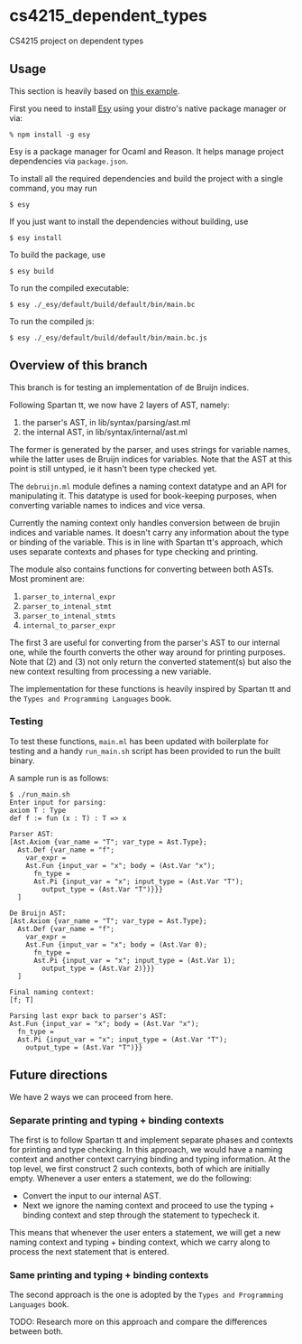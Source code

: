 # cs4215_dependent_types
CS4215 project on dependent types

## Usage
This section is heavily based on [this example](https://github.com/esy-ocaml/hello-ocaml).

First you need to install [Esy](https://esy.sh/en/) using your distro's native
package manager or via:
```console
% npm install -g esy
```

Esy is a package manager for Ocaml and Reason. It helps manage project
dependencies via `package.json`.

To install all the required dependencies and build the project with a single
command, you may run
```shell
$ esy
```

If you just want to install the dependencies without building, use
```shell
$ esy install
```

To build the package, use
```shell
$ esy build
```

To run the compiled executable:
```shell
$ esy ./_esy/default/build/default/bin/main.bc
```

To run the compiled js:
```shell
$ esy ./_esy/default/build/default/bin/main.bc.js
```

## Overview of this branch
This branch is for testing an implementation of de Bruijn indices.

Following Spartan tt, we now have 2 layers of AST, namely:
1. the parser's AST, in lib/syntax/parsing/ast.ml
2. the internal AST, in lib/syntax/internal/ast.ml

The former is generated by the parser, and uses strings for variable names,
while the latter uses de Bruijn indices for variables. Note that the AST at this
point is still untyped, ie it hasn't been type checked yet.

The `debruijn.ml` module defines a naming context datatype and an API for
manipulating it. This datatype is used for book-keeping purposes, when converting
variable names to indices and vice versa.

Currently the naming context only handles conversion between de brujin indices
and variable names. It doesn't carry any information about the type or binding
of the variable. This is in line with Spartan tt's approach, which uses separate
contexts and phases for type checking and printing.

The module also contains functions for converting between both ASTs. Most
prominent are:
1. `parser_to_internal_expr`
2. `parser_to_intenal_stmt` 
3. `parser_to_intenal_stmts` 
4. `internal_to_parser_expr`

The first 3 are useful for converting from the parser's AST to our internal one,
while the fourth converts the other way around for printing purposes.
Note that (2) and (3) not only return the converted statement(s) but also the
new context resulting from processing a new variable.

The implementation for these functions is heavily inspired by Spartan tt and
the `Types and Programming Languages` book.

### Testing
To test these functions, `main.ml` has been updated with boilerplate for testing
and a handy `run_main.sh` script has been provided to run the built binary.

A sample run is as follows:
```shell
$ ./run_main.sh
Enter input for parsing:
axiom T : Type
def f := fun (x : T) : T => x

Parser AST:
[Ast.Axiom {var_name = "T"; var_type = Ast.Type};
  Ast.Def {var_name = "f";
    var_expr =
    Ast.Fun {input_var = "x"; body = (Ast.Var "x");
      fn_type =
      Ast.Pi {input_var = "x"; input_type = (Ast.Var "T");
        output_type = (Ast.Var "T")}}}
  ]

De Bruijn AST:
[Ast.Axiom {var_name = "T"; var_type = Ast.Type};
  Ast.Def {var_name = "f";
    var_expr =
    Ast.Fun {input_var = "x"; body = (Ast.Var 0);
      fn_type =
      Ast.Pi {input_var = "x"; input_type = (Ast.Var 1);
        output_type = (Ast.Var 2)}}}
  ]

Final naming context:
[f; T]

Parsing last expr back to parser's AST:
Ast.Fun {input_var = "x"; body = (Ast.Var "x");
  fn_type =
  Ast.Pi {input_var = "x"; input_type = (Ast.Var "T");
    output_type = (Ast.Var "T")}}
```

## Future directions
We have 2 ways we can proceed from here.

### Separate printing and typing + binding contexts
The first is to follow Spartan tt and implement separate phases and contexts for
printing and type checking. In this approach, we would have a naming context
and another context carrying binding and typing information.
At the top level, we first construct 2 such contexts, both of which are initially
empty. Whenever a user enters a statement, we do the following:
- Convert the input to our internal AST.
- Next we ignore the naming context and proceed to use the typing + binding context
and step through the statement to typecheck it.

This means that whenever the user enters a statement, we will get a new naming
context and typing + binding context, which we carry along to process the next
statement that is entered.

### Same printing and typing + binding contexts
The second approach is the one is adopted by the `Types and Programming Languages`
book.

TODO: Research more on this approach and compare the differences between both.
